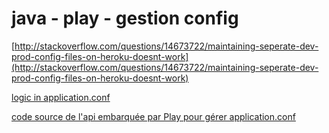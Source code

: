 # java - play - gestion config

[http://stackoverflow.com/questions/14673722/maintaining-seperate-dev-prod-config-files-on-heroku-doesnt-work](http://stackoverflow.com/questions/14673722/maintaining-seperate-dev-prod-config-files-on-heroku-doesnt-work)

[logic in application.conf](http://stackoverflow.com/questions/6699955/playframework-route-file-separate-production-routes-from-dev-routes/6703337#6703337)

[code source de l'api embarquée par Play pour gérer application.conf](https://github.com/typesafehub/config)
